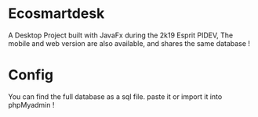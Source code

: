 # Ecosmartdesk
A Desktop Project built with JavaFx during the 2k19 Esprit PIDEV, The mobile and web version are also available, and shares the same database !
# Config

You can find the full database as a sql file. paste it or import it into phpMyadmin !
